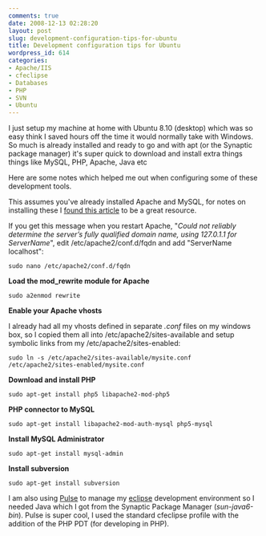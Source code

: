 ```yaml
---
comments: true
date: 2008-12-13 02:28:20
layout: post
slug: development-configuration-tips-for-ubuntu
title: Development configuration tips for Ubuntu
wordpress_id: 614
categories:
- Apache/IIS
- cfeclipse
- Databases
- PHP
- SVN
- Ubuntu
---
```


I just setup my machine at home with Ubuntu 8.10 (desktop) which was so easy think I saved hours off the time it would normally take with Windows. So much is already installed and ready to go and with apt (or the Synaptic package manager) it's super quick to download and install extra things things like MySQL, PHP, Apache, Java etc

Here are some notes which helped me out when configuring some of these development tools.

This assumes you've already installed Apache and MySQL, for notes on installing these I [found this article](http://ubuntuexperiment.wordpress.com/2008/11/10/installing-apache-php-mysql/) to be a great resource.

If you get this message when you restart Apache, "_Could not reliably determine the server’s fully qualified domain name, using 127.0.1.1 for ServerName_", edit /etc/apache2/conf.d/fqdn and add "ServerName localhost":

```
sudo nano /etc/apache2/conf.d/fqdn
```

**Load the mod_rewrite module for Apache**

```
sudo a2enmod rewrite
```

**Enable your Apache vhosts**

I already had all my vhosts defined in separate _.conf_ files on my windows box, so I copied them all into /etc/apache2/sites-available and setup symbolic links from my /etc/apache2/sites-enabled:

```
sudo ln -s /etc/apache2/sites-available/mysite.conf /etc/apache2/sites-enabled/mysite.conf
```

**Download and install PHP**

```
sudo apt-get install php5 libapache2-mod-php5
```

**PHP connector to MySQL**

```
sudo apt-get install libapache2-mod-auth-mysql php5-mysql
```

**Install MySQL Administrator**

```
sudo apt-get install mysql-admin
```

**Install subversion**

```
sudo apt-get install subversion
```

I am also using [Pulse](http://www.poweredbypulse.com/) to manage my [eclipse](http://www.eclipse.org/) development environment so I needed Java which I got from the Synaptic Package Manager (_sun-java6-bin_). Pulse is super cool, I used the standard cfeclipse profile with the addition of the PHP PDT (for developing in PHP).
